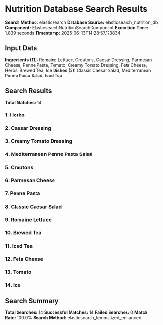 # Nutrition Database Search Results

**Search Method:** elasticsearch
**Database Source:** elasticsearch_nutrition_db
**Component:** ElasticsearchNutritionSearchComponent
**Execution Time:** 1.839 seconds
**Timestamp:** 2025-06-13T14:28:57.173834

## Input Data
**Ingredients (11):** Romaine Lettuce, Croutons, Caesar Dressing, Parmesan Cheese, Penne Pasta, Tomato, Creamy Tomato Dressing, Feta Cheese, Herbs, Brewed Tea, Ice
**Dishes (3):** Classic Caesar Salad, Mediterranean Penne Pasta Salad, Iced Tea

## Search Results
**Total Matches:** 14

### 1. Herbs

### 2. Caesar Dressing

### 3. Creamy Tomato Dressing

### 4. Mediterranean Penne Pasta Salad

### 5. Croutons

### 6. Parmesan Cheese

### 7. Penne Pasta

### 8. Classic Caesar Salad

### 9. Romaine Lettuce

### 10. Brewed Tea

### 11. Iced Tea

### 12. Feta Cheese

### 13. Tomato

### 14. Ice

## Search Summary
**Total Searches:** 14
**Successful Matches:** 14
**Failed Searches:** 0
**Match Rate:** 100.0%
**Search Method:** elasticsearch_lemmatized_enhanced

